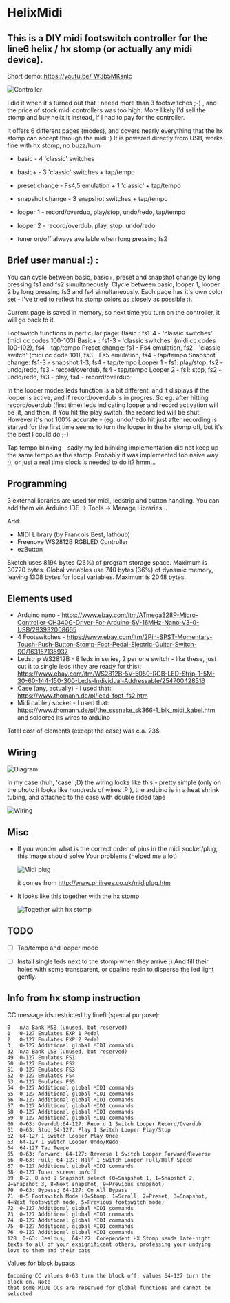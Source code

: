 # HelixMidi

## This is a DIY midi footswitch controller for the line6 helix / hx stomp (or actually any midi device).

Short demo: https://youtu.be/-W3b5MKsnIc

![Controller](controller.jpg?raw=true "Controller")


I did it when it's turned out that I neeed more than 3 footswitches ;-) , and the price of stock midi controllers was too high. More likely I'd sell the stomp and buy helix lt instead, if I had to pay for the controller.

It offers 6 different pages (modes), and covers nearly everything that the hx stomp can accept through the midi :)
It is powered directly from USB, works fine with hx stomp, no buzz/hum

- basic - 4 'classic' switches
- basic+ - 3 'classic' switches + tap/tempo
- preset change - Fs4,5 emulation + 1 'classic' + tap/tempo
- snapshot change - 3 snapshot switches + tap/tempo
- looper 1 - record/overdub, play/stop, undo/redo, tap/tempo
- looper 2 - record/overdub, play, stop, undo/redo

- tuner on/off always available when long pressing fs2

## Brief user manual :) :

You can cycle between basic, basic+, preset and snapshot change by long pressing fs1 and fs2 simultaneously.
Clycle between basic, looper 1, looper 2 by long pressing fs3 and fs4 simultaneously.
Each page has it's own color set - I've tried to reflect hx stomp colors as closely as possible :).

Current page is saved in memory, so next time you turn on the controller, it will go back to it.


Footswitch functions in particular page:
Basic : fs1-4 - 'classic switches' (midi cc codes 100-103)
Basic+ : fs1-3 - 'classic switches' (midi cc codes 100-102), fs4 - tap/tempo
Preset change: fs1 - Fs4 emulation, fs2 - 'classic switch' (midi cc code 101), fs3 - Fs5 emulation, fs4 - tap/tempo
Snapshot change: fs1-3 - snapshot 1-3, fs4 - tap/tempo
Looper 1 - fs1: play/stop, fs2 - undo/redo, fs3 - record/overdub, fs4 - tap/tempo
Looper 2 - fs1: stop, fs2 - undo/redo, fs3 - play, fs4 - record/overdub

In the looper modes leds function is a bit different, and it displays if the looper is active, and if record/overdub is in progres.
So eg. after hitting record/overdub (first time) leds indicating looper and record activation will be lit, and then, if You hit the play switch, the record led will be shut. However it's not 100% accurate - (eg. undo/redo hit just after recording is started for the first time seems to turn the looper in the hx stomp off, but it's the best I could do ;-)


Tap tempo blinking - sadly my led blinking implementation did not keep up the same tempo as the stomp. Probably it was implemented too naive way ;), or just a real time clock is needed to do it? hmm...

## Programming

3 external libraries are used for midi, ledstrip and button handling. You can add them via Arduino IDE -> Tools -> Manage Libraries...

Add:
- MIDI Library (by Francois Best, lathoub)
- Freenove WS2812B RGBLED Controller
- ezButton

Sketch uses 8194 bytes (26%) of program storage space. Maximum is 30720 bytes.
Global variables use 740 bytes (36%) of dynamic memory, leaving 1308 bytes for local variables. Maximum is 2048 bytes.


## Elements used

- Arduino nano - https://www.ebay.com/itm/ATmega328P-Micro-Controller-CH340G-Driver-For-Arduino-5V-16MHz-Nano-V3-0-USB/283932008665
- 4 Footswitches - https://www.ebay.com/itm/2Pin-SPST-Momentary-Touch-Push-Button-Stomp-Foot-Pedal-Electric-Guitar-Switch-SC/163157135937
- Ledstrip WS2812B - 8 leds in series, 2 per one switch - like these, just cut it to single leds (they are ready for this): https://www.ebay.com/itm/WS2812B-5V-5050-RGB-LED-Strip-1-5M-30-60-144-150-300-Leds-Individual-Addressable/254700428516
- Case (any, actually) - I used that: https://www.thomann.de/pl/lead_foot_fs2.htm
- Midi cable / socket - I used that: https://www.thomann.de/pl/the_sssnake_sk366-1_blk_midi_kabel.htm and soldered its wires to arduino

Total cost of elements (except the case) was c.a. 23$.

## Wiring
![Diagram](diagram.jpg?raw=true "Diagram")

In my case (huh, 'case' ;D) the wiring looks like this - pretty simple (only on the photo it looks like hundreds of wires :P ), the arduino is in a heat shrink tubing, and attached to the case with double sided tape

![Wiring](under_the_hood.jpg?raw=true "Wiring")

## Misc

- If you wonder what is the correct order of pins in the midi socket/plug, this image should solve Your problems (helped me a lot)

  ![Midi plug](midiplug.jpg?raw=true "Midi plug")
  
  it comes from http://www.philrees.co.uk/midiplug.htm 
  
- It looks like this together with the hx stomp

  ![Together with hx stomp](with_stomp.jpg?raw=true "With hx stomp")

## TODO

- [ ] Tap/tempo and looper mode
- [ ] Install single leds next to the stomp when they arrive ;) And fill their holes with some transparent, or opaline resin to disperse the led light gently.


## Info from hx stomp instruction

CC message ids restricted by line6 (special purpose):

```
0	n/a Bank MSB (unused, but reserved)
1	0-127 Emulates EXP 1 Pedal
2	0-127 Emulates EXP 2 Pedal
3	0-127 Additional global MIDI commands
32	n/a Bank LSB (unused, but reserved)
49	0-127 Emulates FS1
50	0-127 Emulates FS2
51	0-127 Emulates FS3
52	0-127 Emulates FS4
53	0-127 Emulates FS5
54	0-127 Additional global MIDI commands
55	0-127 Additional global MIDI commands
56	0-127 Additional global MIDI commands
57	0-127 Additional global MIDI commands
58	0-127 Additional global MIDI commands
59	0-127 Additional global MIDI commands
60	0-63: Overdub;64-127: Record 1 Switch Looper Record/Overdub
61	0-63: Stop;64-127: Play 1 Switch Looper Play/Stop
62	64-127 1 Switch Looper Play Once
63	64-127 1 Switch Looper Undo/Redo
64	64-127 Tap Tempo
65	0-63: Forward; 64-127: Reverse 1 Switch Looper Forward/Reverse
66	0-63: Full; 64-127: Half 1 Switch Looper Full/Half Speed
67	0-127 Additional global MIDI commands
68	0-127 Tuner screen on/off
69	0-2, 8 and 9 Snapshot select (0=Snapshot 1, 1=Snapshot 2, 2=Snapshot 3, 8=Next snapshot, 9=Previous snapshot)
70	0-63: Bypass; 64-127: On All Bypass
71	0-5 Footswitch Mode (0=Stomp, 1=Scroll, 2=Preset, 3=Snapshot, 4=Next footswitch mode, 5=Previous footswitch mode)
72	0-127 Additional global MIDI commands
73	0-127 Additional global MIDI commands
74	0-127 Additional global MIDI commands
75	0-127 Additional global MIDI commands
76	0-127 Additional global MIDI commands
128	 0-63: Jealous;  64-127: Codependent HX Stomp sends late-night texts to all of your exsignificant others, professing your undying love to them and their cats
```

Values for block bypass
```
Incoming CC values 0-63 turn the block off; values 64-127 turn the block on. Note
that some MIDI CCs are reserved for global functions and cannot be selected 
```
